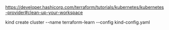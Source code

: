 https://developer.hashicorp.com/terraform/tutorials/kubernetes/kubernetes-provider#clean-up-your-workspace


kind create cluster --name terraform-learn --config kind-config.yaml


